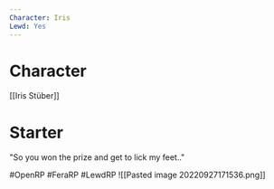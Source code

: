 ```yaml
---
Character: Iris
Lewd: Yes
---
```

# Character
[[Iris Stüber]]

# Starter
"So you won the prize and get to lick my feet.."  

#OpenRP #FeraRP #LewdRP 
![[Pasted image 20220927171536.png]]